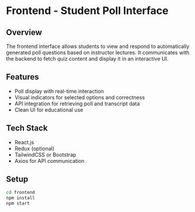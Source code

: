 # Frontend - Student Poll Interface

## Overview
The frontend interface allows students to view and respond to automatically generated poll questions based on instructor lectures. It communicates with the backend to fetch quiz content and display it in an interactive UI.

## Features
- Poll display with real-time interaction
- Visual indicators for selected options and correctness
- API integration for retrieving poll and transcript data
- Clean UI for educational use

## Tech Stack
- React.js
- Redux (optional)
- TailwindCSS or Bootstrap
- Axios for API communication

## Setup
```bash
cd frontend
npm install
npm start